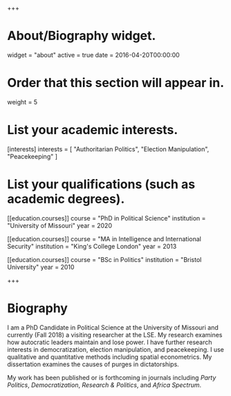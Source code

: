 +++
# About/Biography widget.
widget = "about"
active = true
date = 2016-04-20T00:00:00

# Order that this section will appear in.
weight = 5

# List your academic interests.
[interests]
  interests = [
    "Authoritarian Politics",
    "Election Manipulation",
    "Peacekeeping"
  ]

# List your qualifications (such as academic degrees).
[[education.courses]]
  course = "PhD in Political Science"
  institution = "University of Missouri"
  year = 2020

[[education.courses]]
  course = "MA in Intelligence and International Security"
  institution = "King's College London"
  year = 2013

[[education.courses]]
  course = "BSc in Politics"
  institution = "Bristol University"
  year = 2010
 
+++

# Biography

I am a PhD Candidate in Political Science at the University of Missouri and currently (Fall 2018) a visiting researcher at the LSE. My research examines how autocratic leaders maintain and lose power. I have further research interests in democratization, election manipulation, and peacekeeping. I use qualitative and quantitative methods including spatial econometrics. My dissertation examines the causes of purges in dictatorships.

My work has been published or is forthcoming in journals including *Party Politics*, *Democratization*, *Research & Politics*, and *Africa Spectrum*. 
